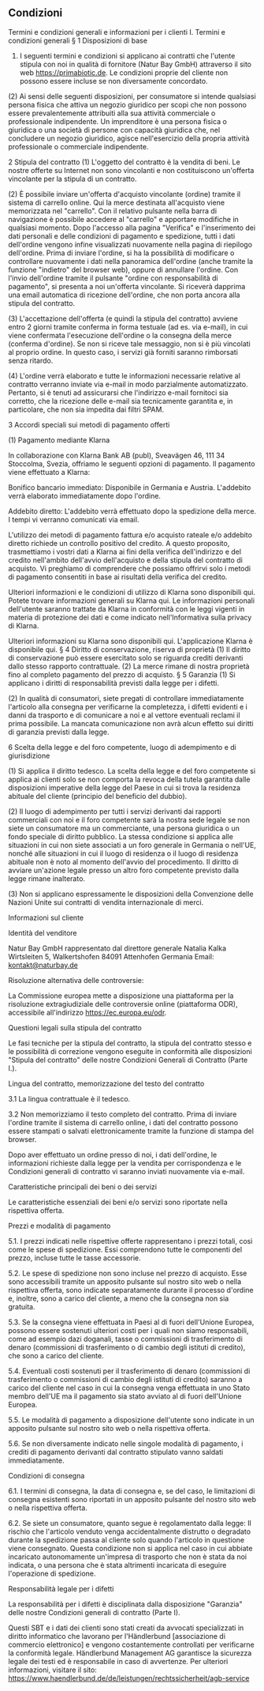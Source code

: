 ## Condizioni

Termini e condizioni generali e informazioni per i clienti I. Termini e condizioni generali
§ 1 Disposizioni di base

1) I seguenti termini e condizioni si applicano ai contratti che l'utente stipula con noi in qualità di fornitore (Natur Bay GmbH) attraverso il sito web https://primabiotic.de. Le condizioni proprie del cliente non possono essere incluse se non diversamente concordato.

(2) Ai sensi delle seguenti disposizioni, per consumatore si intende qualsiasi persona fisica che attiva un negozio giuridico per scopi che non possono essere prevalentemente attribuiti alla sua attività commerciale o professionale indipendente. Un imprenditore è una persona fisica o giuridica o una società di persone con capacità giuridica che, nel concludere un negozio giuridico, agisce nell'esercizio della propria attività professionale o commerciale indipendente.

2 Stipula del contratto
(1) L'oggetto del contratto è la vendita di beni.
Le nostre offerte su Internet non sono vincolanti e non costituiscono un'offerta vincolante per la stipula di un contratto.

(2) È possibile inviare un'offerta d'acquisto vincolante (ordine) tramite il sistema di carrello online.
Qui la merce destinata all'acquisto viene memorizzata nel "carrello". Con il relativo pulsante nella barra di navigazione è possibile accedere al "carrello" e apportare modifiche in qualsiasi momento. Dopo l'accesso alla pagina "Verifica" e l'inserimento dei dati personali e delle condizioni di pagamento e spedizione, tutti i dati dell'ordine vengono infine visualizzati nuovamente nella pagina di riepilogo dell'ordine.
Prima di inviare l'ordine, si ha la possibilità di modificare o controllare nuovamente i dati nella panoramica dell'ordine (anche tramite la funzione "indietro" del browser web), oppure di annullare l'ordine.
Con l'invio dell'ordine tramite il pulsante "ordine con responsabilità di pagamento", si presenta a noi un'offerta vincolante.
Si riceverà dapprima una email automatica di ricezione dell'ordine, che non porta ancora alla stipula del contratto.

(3) L'accettazione dell'offerta (e quindi la stipula del contratto) avviene entro 2 giorni tramite conferma in forma testuale (ad es. via e-mail), in cui viene confermata l'esecuzione dell'ordine o la consegna della merce (conferma d'ordine).
Se non si riceve tale messaggio, non si è più vincolati al proprio ordine. In questo caso, i servizi già forniti saranno rimborsati senza ritardo.

(4) L'ordine verrà elaborato e tutte le informazioni necessarie relative al contratto verranno inviate via e-mail in modo parzialmente automatizzato. Pertanto, si è tenuti ad assicurarsi che l'indirizzo e-mail fornitoci sia corretto, che la ricezione delle e-mail sia tecnicamente garantita e, in particolare, che non sia impedita dai filtri SPAM.

3 Accordi speciali sui metodi di pagamento offerti

(1) Pagamento mediante Klarna

In collaborazione con Klarna Bank AB (publ), Sveavägen 46, 111 34 Stoccolma, Svezia, offriamo le seguenti opzioni di pagamento. Il pagamento viene effettuato a Klarna:

Bonifico bancario immediato: Disponibile in Germania e Austria. L'addebito verrà elaborato immediatamente dopo l'ordine.

Addebito diretto: L'addebito verrà effettuato dopo la spedizione della merce. I tempi vi verranno comunicati via email.

L'utilizzo dei metodi di pagamento fattura e/o acquisto rateale e/o addebito diretto richiede un controllo positivo del credito. A questo proposito, trasmettiamo i vostri dati a Klarna ai fini della verifica dell'indirizzo e del credito nell'ambito dell'avvio dell'acquisto e della stipula del contratto di acquisto. Vi preghiamo di comprendere che possiamo offrirvi solo i metodi di pagamento consentiti in base ai risultati della verifica del credito.

Ulteriori informazioni e le condizioni di utilizzo di Klarna sono disponibili qui. Potete trovare informazioni generali su Klarna qui. Le informazioni personali dell'utente saranno trattate da Klarna in conformità con le leggi vigenti in materia di protezione dei dati e come indicato nell'Informativa sulla privacy di Klarna.

Ulteriori informazioni su Klarna sono disponibili qui. L'applicazione Klarna è disponibile qui.
§ 4 Diritto di conservazione, riserva di proprietà
(1) Il diritto di conservazione può essere esercitato solo se riguarda crediti derivanti dallo stesso rapporto contrattuale. (2) La merce rimane di nostra proprietà fino al completo pagamento del prezzo di acquisto.
§ 5 Garanzia
(1) Si applicano i diritti di responsabilità previsti dalla legge per i difetti.

(2) In qualità di consumatori, siete pregati di controllare immediatamente l'articolo alla consegna per verificarne la completezza, i difetti evidenti e i danni da trasporto e di comunicare a noi e al vettore eventuali reclami il prima possibile. La mancata comunicazione non avrà alcun effetto sui diritti di garanzia previsti dalla legge.

6 Scelta della legge e del foro competente, luogo di adempimento e di giurisdizione

(1) Si applica il diritto tedesco. La scelta della legge e del foro competente si applica ai clienti solo se non comporta la revoca della tutela garantita dalle disposizioni imperative della legge del Paese in cui si trova la residenza abituale del cliente (principio del beneficio del dubbio).

(2) Il luogo di adempimento per tutti i servizi derivanti dai rapporti commerciali con noi e il foro competente sarà la nostra sede legale se non siete un consumatore ma un commerciante, una persona giuridica o un fondo speciale di diritto pubblico.
La stessa condizione si applica alle situazioni in cui non siete associati a un foro generale in Germania o nell'UE, nonché alle situazioni in cui il luogo di residenza o il luogo di residenza abituale non è noto al momento dell'avvio del procedimento. Il diritto di avviare un'azione legale presso un altro foro competente previsto dalla legge rimane inalterato.

(3) Non si applicano espressamente le disposizioni della Convenzione delle Nazioni Unite sui contratti di vendita internazionale di merci.

Informazioni sul cliente

Identità del venditore

Natur Bay GmbH
rappresentato dal direttore generale Natalia Kalka 
Wirtsleiten 5, Walkertshofen
84091 Attenhofen
Germania
Email: kontakt@naturbay.de

Risoluzione alternativa delle controversie:

La Commissione europea mette a disposizione una piattaforma per la risoluzione extragiudiziale delle controversie online (piattaforma ODR), accessibile all'indirizzo https://ec.europa.eu/odr.

Questioni legali sulla stipula del contratto

Le fasi tecniche per la stipula del contratto, la stipula del contratto stesso e le possibilità di correzione vengono eseguite in conformità alle disposizioni "Stipula del contratto" delle nostre Condizioni Generali di Contratto (Parte I.).

Lingua del contratto, memorizzazione del testo del contratto

3.1 La lingua contrattuale è il tedesco.

3.2 Non memorizziamo il testo completo del contratto. Prima di inviare l'ordine tramite il sistema di carrello online, i dati del contratto possono essere stampati o salvati elettronicamente tramite la funzione di stampa del browser. 

Dopo aver effettuato un ordine presso di noi, i dati dell'ordine, le informazioni richieste dalla legge per la vendita per corrispondenza e le Condizioni generali di contratto vi saranno inviati nuovamente via e-mail.

Caratteristiche principali dei beni o dei servizi

Le caratteristiche essenziali dei beni e/o servizi sono riportate nella rispettiva offerta.

Prezzi e modalità di pagamento

5.1. I prezzi indicati nelle rispettive offerte rappresentano i prezzi totali, così come le spese di spedizione. Essi comprendono tutte le componenti del prezzo, incluse tutte le tasse accessorie.

5.2. Le spese di spedizione non sono incluse nel prezzo di acquisto. Esse sono accessibili tramite un apposito pulsante sul nostro sito web o nella rispettiva offerta, sono indicate separatamente durante il processo d'ordine e, inoltre, sono a carico del cliente, a meno che la consegna non sia gratuita.

5.3. Se la consegna viene effettuata in Paesi al di fuori dell'Unione Europea, possono essere sostenuti ulteriori costi per i quali non siamo responsabili, come ad esempio dazi doganali, tasse o commissioni di trasferimento di denaro (commissioni di trasferimento o di cambio degli istituti di credito), che sono a carico del cliente.

5.4. Eventuali costi sostenuti per il trasferimento di denaro (commissioni di trasferimento o commissioni di cambio degli istituti di credito) saranno a carico del cliente nel caso in cui la consegna venga effettuata in uno Stato membro dell'UE ma il pagamento sia stato avviato al di fuori dell'Unione Europea.

5.5. Le modalità di pagamento a disposizione dell'utente sono indicate in un apposito pulsante sul nostro sito web o nella rispettiva offerta.

5.6. Se non diversamente indicato nelle singole modalità di pagamento, i crediti di pagamento derivanti dal contratto stipulato vanno saldati immediatamente.

Condizioni di consegna

6.1. I termini di consegna, la data di consegna e, se del caso, le limitazioni di consegna esistenti sono riportati in un apposito pulsante del nostro sito web o nella rispettiva offerta.

6.2. Se siete un consumatore, quanto segue è regolamentato dalla legge: Il rischio che l'articolo venduto venga accidentalmente distrutto o degradato durante la spedizione passa al cliente solo quando l'articolo in questione viene consegnato. Questa condizione non si applica nel caso in cui abbiate incaricato autonomamente un'impresa di trasporto che non è stata da noi indicata, o una persona che è stata altrimenti incaricata di eseguire l'operazione di spedizione.

Responsabilità legale per i difetti

La responsabilità per i difetti è disciplinata dalla disposizione "Garanzia" delle nostre Condizioni generali di contratto (Parte I).

Questi SBT e i dati dei clienti sono stati creati da avvocati specializzati in diritto informatico che lavorano per l'Händlerbund [associazione di commercio elettronico] e vengono costantemente controllati per verificarne la conformità legale. Händlerbund Management AG garantisce la sicurezza legale dei testi ed è responsabile in caso di avvertenze. Per ulteriori informazioni, visitare il sito: https://www.haendlerbund.de/de/leistungen/rechtssicherheit/agb-service

